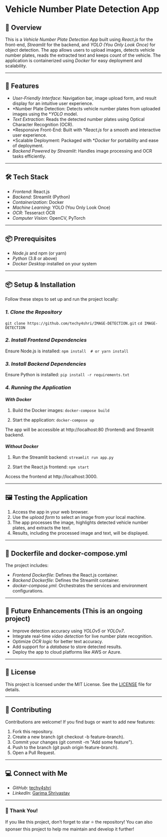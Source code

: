 # Vehicle Number Plate Detection App

## 🚀 Overview
This is a *Vehicle Number Plate Detection App* built using *React.js* for the front-end, *Streamlit* for the backend, and *YOLO (You Only Look Once)* for object detection. The app allows users to upload images, detects vehicle number plates, reads the extracted text and keeps count of the vehicle. The application is containerized using *Docker* for easy deployment and scalability.

---

## 🎯 Features
- *User-Friendly Interface*: Navigation bar, image upload form, and result display for an intuitive user experience.
- *Number Plate Detection: Detects vehicle number plates from uploaded images using the **YOLO* model.
- *Text Extraction*: Reads the detected number plates using Optical Character Recognition (OCR).
- *Responsive Front-End: Built with **React.js* for a smooth and interactive user experience.
- *Scalable Deployment: Packaged with **Docker* for portability and ease of deployment.
- *Backend Powered by Streamlit*: Handles image processing and OCR tasks efficiently.

---

## 🛠 Tech Stack
- *Frontend*: React.js
- *Backend*: Streamlit (Python)
- *Containerization*: Docker
- *Machine Learning*: YOLO (You Only Look Once)
- *OCR*: Tesseract OCR
- *Computer Vision*: OpenCV, PyTorch

---

## 📦 Prerequisites
- *Node.js* and npm (or yarn)
- *Python* (3.8 or above)
- *Docker Desktop* installed on your system

---

## 📦 Setup & Installation
Follow these steps to set up and run the project locally:

### *1. Clone the Repository*
`git clone https://github.com/techy4shri/IMAGE-DETECTION.git`
`cd IMAGE-DETECTION`


### *2. Install Frontend Dependencies*
Ensure Node.js is installed:
`npm install  # or yarn install`


### *3. Install Backend Dependencies*
Ensure Python is installed:
`pip install -r requirements.txt`


### *4. Running the Application*
#### *With Docker*
1. Build the Docker images:
`docker-compose build`

2. Start the application:
`docker-compose up`

The app will be accessible at http://localhost:80 (frontend) and Streamlit backend.

#### *Without Docker*
1. Run the Streamlit backend:
`streamlit run app.py`

2. Start the React.js frontend:
`npm start`

Access the frontend at http://localhost:3000.

---

## 🖼 Testing the Application
1. Access the app in your web browser.
2. Use the *upload form* to select an image from your local machine.
3. The app processes the image, highlights detected vehicle number plates, and extracts the text.
4. Results, including the processed image and text, will be displayed.

---

## 📄 Dockerfile and docker-compose.yml
The project includes:
- *Frontend Dockerfile*: Defines the React.js container.
- *Backend Dockerfile*: Defines the Streamlit container.
- *docker-compose.yml*: Orchestrates the services and environment configurations.

---

## 🤖 Future Enhancements (This is an ongoing project)
- Improve detection accuracy using *YOLOv5* or *YOLOv7*.
- Integrate real-time *video detection* for live number plate recognition.
- Optimize *OCR logic* for better text accuracy.
- Add support for a *database* to store detected results.
- Deploy the app to cloud platforms like AWS or Azure.

---

## 📜 License
This project is licensed under the MIT License. See the [LICENSE](LICENSE) file for details.

---

## 🤝 Contributing
Contributions are welcome! If you find bugs or want to add new features:
1. Fork this repository.
2. Create a new branch (git checkout -b feature-branch).
3. Commit your changes (git commit -m "Add some feature").
4. Push to the branch (git push origin feature-branch).
5. Open a Pull Request.

---

## 💻 Connect with Me
- *GitHub*: [techy4shri](https://github.com/techy4shri)
- *LinkedIn*: [Garima Shrivastav](https://linkedin.com/in/garima-shrivastav/)

---

### 🎉 Thank You!
If you like this project, don’t forget to star ⭐ the repository!
You can also sponser this project to help me maintain and develop it further!
